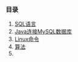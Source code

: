 ### 目录

1. [SQL语言](SQL语言.md)
2. [Java连接MySQL数据库](MySQL-connector-java.md)
3. [Linux命令](Linux命令.md)
4. [算法](算法.md)
5. 


